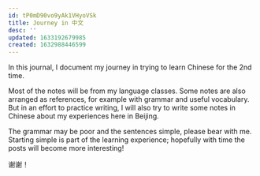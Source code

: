 ```yaml
---
id: tP0mD90vo9yAk1VHyoVSk
title: Journey in 中文
desc: ''
updated: 1633192679985
created: 1632988446599
---
```


In this journal, I document my journey in trying to learn Chinese for the 2nd time.

Most of the notes will be from my language classes. Some notes are also arranged as references, for example with grammar and useful vocabulary. But in an effort to practice writing, I will also try to write some notes in Chinese about my experiences here in Beijing.

The grammar may be poor and the sentences simple, please bear with me. Starting simple is part of the learning experience; hopefully with time the posts will become more interesting!

谢谢！